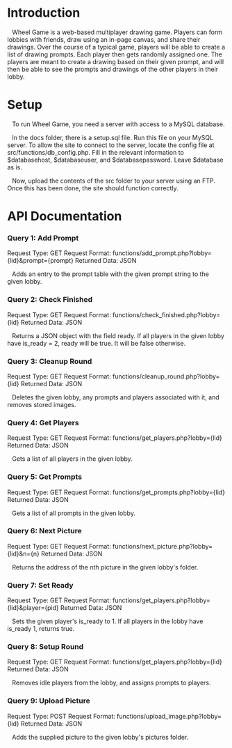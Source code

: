 # Introduction

&ensp; Wheel Game is a web-based multiplayer drawing game. Players can form lobbies with friends, draw using an in-page canvas, and share their drawings. Over the course of a typical game, players will be able to create a list of drawing prompts. Each player then gets randomly assigned one. The players are meant to create a drawing based on their given prompt, and will then be able to see the prompts and drawings of the other players in their lobby.


# Setup

&ensp; To run Wheel Game, you need a server with access to a MySQL database.

&ensp; In the docs folder, there is a setup.sql file. Run this file on your MySQL server. To allow the site to connect to the server, locate the config file at src/functions/db_config.php. Fill in the relevant information to $databasehost, $databaseuser, and $databasepassword. Leave $database as is.
  
&ensp; Now, upload the contents of the src folder to your server using an FTP. Once this has been done, the site should function correctly.


# API Documentation

### Query 1: Add Prompt
Request Type: GET
Request Format: functions/add_prompt.php?lobby={lid}&prompt={prompt}
Returned Data: JSON

&ensp; Adds an entry to the prompt table with the given prompt string to the given lobby.

### Query 2: Check Finished
Request Type: GET
Request Format: functions/check_finished.php?lobby={lid}
Returned Data: JSON

&ensp; Returns a JSON object with the field ready. If all players in the given lobby have is_ready = 2, ready will be true. It will be false otherwise.

### Query 3: Cleanup Round
Request Type: GET
Request Format: functions/cleanup_round.php?lobby={lid}
Returned Data: JSON

&ensp; Deletes the given lobby, any prompts and players associated with it, and removes stored images.

### Query 4: Get Players
Request Type: GET
Request Format: functions/get_players.php?lobby={lid}
Returned Data: JSON

&ensp; Gets a list of all players in the given lobby.

### Query 5: Get Prompts
Request Type: GET
Request Format: functions/get_prompts.php?lobby={lid}
Returned Data: JSON

&ensp; Gets a list of all prompts in the given lobby.

### Query 6: Next Picture
Request Type: GET
Request Format: functions/next_picture.php?lobby={lid}&n={n}
Returned Data: JSON

&ensp; Returns the address of the nth picture in the given lobby's folder.

### Query 7: Set Ready
Request Type: GET
Request Format: functions/get_players.php?lobby={lid}&player={pid}
Returned Data: JSON

&ensp; Sets the given player's is_ready to 1. If all players in the lobby have is_ready 1, returns true.

### Query 8: Setup Round
Request Type: GET
Request Format: functions/get_players.php?lobby={lid}
Returned Data: JSON

&ensp; Removes idle players from the lobby, and assigns prompts to players.

### Query 9: Upload Picture
Request Type: POST
Request Format: functions/upload_image.php?lobby={lid}
Returned Data: JSON

&ensp; Adds the supplied picture to the given lobby's pictures folder.
